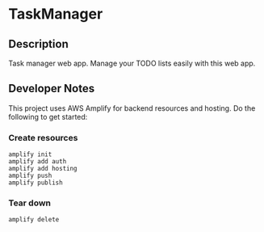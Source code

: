 # TaskManager

## Description
Task manager web app. Manage your TODO lists easily with this web app.

## Developer Notes

This project uses AWS Amplify for backend resources and hosting. Do the following to get started:

### Create resources 

```
amplify init
amplify add auth
amplify add hosting
amplify push
amplify publish
```

### Tear down

```
amplify delete
```